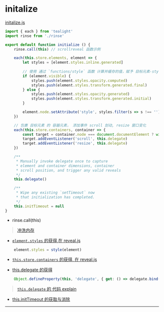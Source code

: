 # initalize

[initalize.js](./scrollreveal/src/instance/functions/initialize.js)

``` js
import { each } from 'tealight'
import rinse from './rinse'

export default function initialize () {
	rinse.call(this) // scrollreveal 函数示例

	each(this.store.elements, element => {
		let styles = [element.styles.inline.generated]
		
		// 使用 通过 `functions/style` 函数 计算并缓存的值，赋予 目标元素-style
		if (element.visible) {
			styles.push(element.styles.opacity.computed)
			styles.push(element.styles.transform.generated.final)
		} else {
			styles.push(element.styles.opacity.generated)
			styles.push(element.styles.transform.generated.initial)
		}

		element.node.setAttribute('style', styles.filter(s => s !== '').join(' '))
	})

	// 包裹 目标元素 的 容器元素， 添加事件 scroll 划动, resize 窗口变化 
	each(this.store.containers, container => {
		const target = container.node === document.documentElement ? window : container.node
		target.addEventListener('scroll', this.delegate)
		target.addEventListener('resize', this.delegate)
	})

	/**
	 * Manually invoke delegate once to capture
	 * element and container dimensions, container
	 * scroll position, and trigger any valid reveals
	 */
	this.delegate()

	/**
	 * Wipe any existing `setTimeout` now
	 * that initialization has completed.
	 */
	this.initTimeout = null
}

```

- rinse.call(this)

> [冲洗内存](./rinse.README.md)

- [`element.styles` 的获得,在 reveal.js](./scrollreveal/src/instance/methods/reveal.js#L104)

``` js
	element.styles = style(element)
```

- [`this.store.containers` 的获得, 在 reveal.js]((./scrollreveal/src/instance/methods/reveal.js#L137))

- [this.delegate 的获得](./scrollreveal/src/instance/constructor.js#L89)

``` js
	Object.defineProperty(this, 'delegate', { get: () => delegate.bind(this) })

```

> [`this.delegate` 的 代码 explain](./delegate.README.md)

- [this.initTimeout 的获取与消除](./scrollreveal/src/instance/methods/reveal.js#L158)

----


